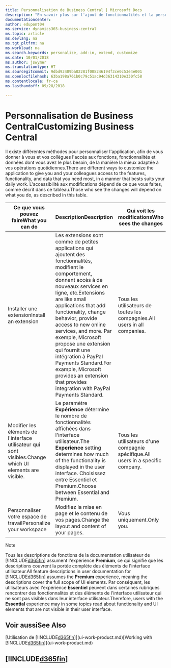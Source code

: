```yaml
---
title: Personnalisation de Business Central | Microsoft Docs
description: "En savoir plus sur l'ajout de fonctionnalités et la personnalisation de Business Central."
documentationcenter: 
author: edupont04
ms.service: dynamics365-business-central
ms.topic: article
ms.devlang: na
ms.tgt_pltfrm: na
ms.workload: na
ms.search.keywords: personalize, add-in, extend, customize
ms.date: 10/01/2018
ms.author: jswymer
ms.translationtype: HT
ms.sourcegitcommit: 9dbd92409ba02281f008246194f3ce0c53e4e001
ms.openlocfilehash: 63ba198a761b0c79c51ac94d36314310e330fc58
ms.contentlocale: fr-ca
ms.lasthandoff: 09/28/2018

---
```

# <a name="customizing-business-central"></a><span data-ttu-id="8943e-103">Personnalisation de Business Central</span><span class="sxs-lookup"><span data-stu-id="8943e-103">Customizing Business Central</span></span>
<span data-ttu-id="8943e-104">Il existe différentes méthodes pour personnaliser l'application, afin de vous donner à vous et vos collègues l'accès aux fonctions, fonctionnalités et données dont vous avez le plus besoin, de la manière la mieux adaptée à vos opérations quotidiennes.</span><span class="sxs-lookup"><span data-stu-id="8943e-104">There are different ways to customize the application to give you and your colleagues access to the features, functionality, and data that you need most, in a manner that bests suits your daily work.</span></span> <span data-ttu-id="8943e-105">L'accessibilité aux modifications dépend de ce que vous faites, comme décrit dans ce tableau.</span><span class="sxs-lookup"><span data-stu-id="8943e-105">Those who see the changes will depend on what you do, as described in this table.</span></span>

| <span data-ttu-id="8943e-106">Ce que vous pouvez faire</span><span class="sxs-lookup"><span data-stu-id="8943e-106">What you can do</span></span>    |  <span data-ttu-id="8943e-107">Description</span><span class="sxs-lookup"><span data-stu-id="8943e-107">Description</span></span>  |  <span data-ttu-id="8943e-108">Qui voit les modifications</span><span class="sxs-lookup"><span data-stu-id="8943e-108">Who sees the changes</span></span>  |  <span data-ttu-id="8943e-109">Plus d'informations</span><span class="sxs-lookup"><span data-stu-id="8943e-109">More information</span></span>  |
|-----|---------------|---------|-------|
|<span data-ttu-id="8943e-110">Installer une extension</span><span class="sxs-lookup"><span data-stu-id="8943e-110">Install an extension</span></span>|<span data-ttu-id="8943e-111">Les extensions sont comme de petites applications qui ajoutent des fonctionnalités, modifient le comportement, donnent accès à de nouveaux services en ligne, etc.</span><span class="sxs-lookup"><span data-stu-id="8943e-111">Extensions are like small applications that add functionality, change behavior, provide access to new online services, and more.</span></span> <span data-ttu-id="8943e-112">Par exemple, Microsoft propose une extension qui fournit une intégration à PayPal Payments Standard.</span><span class="sxs-lookup"><span data-stu-id="8943e-112">For example, Microsoft provides an extension that provides integration with PayPal Payments Standard.</span></span>|<span data-ttu-id="8943e-113">Tous les utilisateurs de toutes les compagnies.</span><span class="sxs-lookup"><span data-stu-id="8943e-113">All users in all companies.</span></span>|[<span data-ttu-id="8943e-114">Personnalisation à l'aide d'extensions</span><span class="sxs-lookup"><span data-stu-id="8943e-114">Customizing Using Extensions</span></span>](ui-extensions.md)|
|<span data-ttu-id="8943e-115">Modifier les éléments de l'interface utilisateur qui sont visibles.</span><span class="sxs-lookup"><span data-stu-id="8943e-115">Change which UI elements are visible.</span></span>|<span data-ttu-id="8943e-116">Le paramètre **Expérience** détermine le nombre de fonctionnalités affichées dans l'interface utilisateur.</span><span class="sxs-lookup"><span data-stu-id="8943e-116">The **Experience** setting determines how much of the functionality is displayed in the user interface.</span></span> <span data-ttu-id="8943e-117">Choisissez entre Essentiel et Premium.</span><span class="sxs-lookup"><span data-stu-id="8943e-117">Choose between Essential and Premium.</span></span>|<span data-ttu-id="8943e-118">Tous les utilisateurs d'une compagnie spécifique.</span><span class="sxs-lookup"><span data-stu-id="8943e-118">All users in a specific company.</span></span>|[<span data-ttu-id="8943e-119">Modification des fonctionnalités affichées</span><span class="sxs-lookup"><span data-stu-id="8943e-119">Changing Which Features are Displayed</span></span>](ui-experiences.md)|
|<span data-ttu-id="8943e-120">Personnaliser votre espace de travail</span><span class="sxs-lookup"><span data-stu-id="8943e-120">Personalize your workspace</span></span>|<span data-ttu-id="8943e-121">Modifiez la mise en page et le contenu de vos pages.</span><span class="sxs-lookup"><span data-stu-id="8943e-121">Change the layout and content of your pages.</span></span>|<span data-ttu-id="8943e-122">Vous uniquement.</span><span class="sxs-lookup"><span data-stu-id="8943e-122">Only you.</span></span>|[<span data-ttu-id="8943e-123">Personnalisation de votre espace de travail</span><span class="sxs-lookup"><span data-stu-id="8943e-123">Personalizing Your Workspace</span></span>](ui-personalization-user.md)|

> [!NOTE]
> <span data-ttu-id="8943e-124">Tous les descriptions de fonctions de la documentation utilisateur de [!INCLUDE[d365fin](includes/d365fin_md.md)] assument l'expérience **Premium**, ce qui signifie que les descriptions couvrent la portée complète des éléments de l'interface utilisateur.</span><span class="sxs-lookup"><span data-stu-id="8943e-124">All feature descriptions in user documentation for [!INCLUDE[d365fin](includes/d365fin_md.md)] assumes the **Premium** experience, meaning the descriptions cover the full scope of UI elements.</span></span> <span data-ttu-id="8943e-125">Par conséquent, les utilisateurs avec l'expérience **Essentiel** peuvent dans certaines rubriques rencontrer des fonctionnalités et des éléments de l'interface utilisateur qui ne sont pas visibles dans leur interface utilisateur.</span><span class="sxs-lookup"><span data-stu-id="8943e-125">Therefore, users with the **Essential** experience may in some topics read about functionality and UI elements that are not visible in their user interface.</span></span>

## <a name="see-also"></a><span data-ttu-id="8943e-126">Voir aussi</span><span class="sxs-lookup"><span data-stu-id="8943e-126">See Also</span></span>
<span data-ttu-id="8943e-127">[Utilisation de [!INCLUDE[d365fin](includes/d365fin_md.md)]](ui-work-product.md)</span><span class="sxs-lookup"><span data-stu-id="8943e-127">[Working with [!INCLUDE[d365fin](includes/d365fin_md.md)]](ui-work-product.md)</span></span>  

## [!INCLUDE[d365fin](includes/free_trial_md.md)]  

